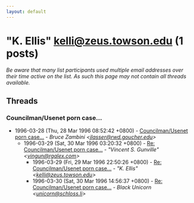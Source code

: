 ```yaml
---
layout: default
---
```


# "K. Ellis" <kelli@zeus.towson.edu> (1 posts)

_Be aware that many list participants used multiple email addresses over their time active on the list. As such this page may not contain all threads available._

## Threads

### Councilman/Usenet porn case...
+ 1996-03-28 (Thu, 28 Mar 1996 08:52:42 +0800) - [Councilman/Usenet porn case...](/archive/1996/03/1f47b3c56169cf002ec42cbd52c78c20e78eb647f0235a37cfaf0022196a70ea) - _Bruce Zambini \<jlasser@rwd.goucher.edu\>_
  + 1996-03-29 (Sat, 30 Mar 1996 03:20:32 +0800) - [Re: Councilman/Usenet porn case...](/archive/1996/03/bbf370011d49f36e8735d3eabe38d8bdf95b82f535f7a25b25b42432e85497bf) - _"Vincent S. Gunville" \<vingun@rgalex.com\>_
    + 1996-03-29 (Fri, 29 Mar 1996 22:50:26 +0800) - [Re: Councilman/Usenet porn case...](/archive/1996/03/83499e630d24e1f216b7cb2e8a7778fc4b62cba31978a637b752337bca35c46a) - _"K. Ellis" \<kelli@zeus.towson.edu\>_
    + 1996-03-30 (Sat, 30 Mar 1996 14:56:37 +0800) - [Re: Councilman/Usenet porn case...](/archive/1996/03/3a00dd0773d75a3c892def939d40f069a0477108505c1eee3094122f4bd3b314) - _Black Unicorn \<unicorn@schloss.li\>_


